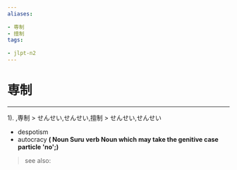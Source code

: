 ```yaml
---
aliases:
    
- 専制
- 擅制
tags:
    
- jlpt-n2
---
```


# 専制
---
1).
,専制 > せんせい,せんせい,擅制 > せんせい,せんせい

- despotism
- autocracy
**( Noun Suru verb Noun which may take the genitive case particle 'no';)**
> see also: 
            
